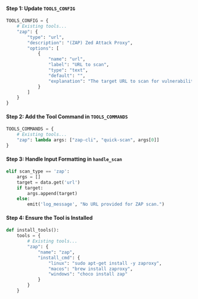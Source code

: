 #### Step 1: Update `TOOLS_CONFIG`

```python
TOOLS_CONFIG = {
    # Existing tools...
    "zap": {
        "type": "url",
        "description": "(ZAP) Zed Attack Proxy",
        "options": [
            {
                "name": "url",
                "label": "URL to scan",
                "type": "text",
                "default": "",
                "explanation": "The target URL to scan for vulnerabilities."
            }
        ]
    }
}
```

#### Step 2: Add the Tool Command in `TOOLS_COMMANDS`

```python
TOOLS_COMMANDS = {
    # Existing tools...
    "zap": lambda args: ["zap-cli", "quick-scan", args[0]]
}
```

#### Step 3: Handle Input Formatting in `handle_scan`

```python
elif scan_type == 'zap':
    args = []
    target = data.get('url')
    if target:
        args.append(target)
    else:
        emit('log_message', "No URL provided for ZAP scan.")
```

#### Step 4: Ensure the Tool is Installed

```python
def install_tools():
    tools = {
        # Existing tools...
        "zap": {
            "name": "zap",
            "install_cmd": {
                "linux": "sudo apt-get install -y zaproxy",
                "macos": "brew install zaproxy",
                "windows": "choco install zap"
            }
        }
    }
```
